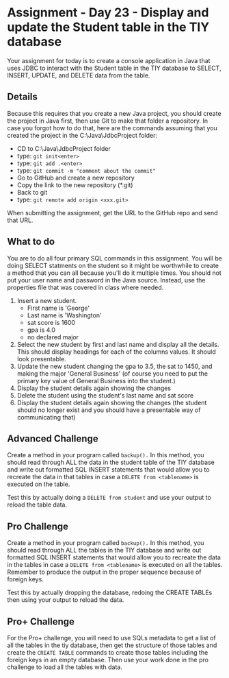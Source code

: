 # Assignment - Day 23 - Display and update the Student table in the TIY database
Your assignment for today is to create a console application in Java that uses JDBC to interact with the Student table in the TIY database to SELECT, INSERT, UPDATE, and DELETE data from the table.

## Details
Because this requires that you create a new Java project, you should create the project in Java first, then use Git to make that folder a repository. In case you forgot how to do that, here are the commands assuming that you created the project in the C:\Java\JdbcProject folder:
- CD to C:\Java\JdbcProject folder
- type: `git init<enter>`
- type: `git add .<enter>`
- type: `git commit -m "comment about the commit"`
- Go to GitHub and create a new repository
- Copy the link to the new repository (*.git)
- Back to git 
- type: `git remote add origin <xxx.git>`

When submitting the assignment, get the URL to the GitHub repo and send that URL.

## What to do
You are to do all four primary SQL commands in this assignment. You will be doing SELECT statments on the student so it might be worthwhile to create a method that you can all because you'll do it multiple times. You should not put your user name and password in the Java source. Instead, use the properties file that was covered in class where needed.

1. Insert a new student. 
   - First name is 'George'
   - Last name is 'Washington'
   - sat score is 1600
   - gpa is 4.0
   - no declared major
2. Select the new student by first and last name and display all the details. This should display headings for each of the columns values. It should look presentable.
3. Update the new student changing the gpa to 3.5, the sat to 1450, and making the major 'General Business' (of course you need to put the primary key value of General Business into the student.)
4. Display the student details again showing the changes
5. Delete the student using the student's last name and sat score
6. Display the student details again showing the changes (the student should no longer exist and you should have a presentable way of communicating that)

## Advanced Challenge
Create a method in your program called `backup().` In this method, you should read through ALL the data in the student table of the TIY database and write out formatted SQL INSERT statements that would allow you to recreate the data in that tables in case a `DELETE from <tablename>` is executed on the table. 

Test this by actually doing a `DELETE from student` and use your output to reload the table data.

## Pro Challenge
Create a method in your program called `backup().` In this method, you should read through ALL the tables in the TIY database and write out formatted SQL INSERT statements that would allow you to recreate the data in the tables in case a `DELETE from <tablename>` is executed on all the tables. Remember to produce the output in the proper sequence because of foreign keys.

Test this by actually dropping the database, redoing the CREATE TABLEs then using your output to reload the data.

## Pro+ Challenge
For the Pro+ challenge, you will need to use SQLs metadata to get a list of all the tables in the tiy database, then get the structure of those tables and create the `CREATE TABLE` commands to create those tables including the foreign keys in an empty database. Then use your work done in the pro challenge to load all the tables with data.